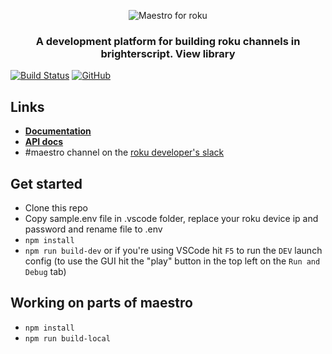 <p align="center">
  <img src="docs/maestroLogo.png" alt="Maestro for roku" />
</p>
<h3 align="center">
A development platform for building roku channels in brighterscript. View library
</h3>


[![Build Status](https://travis-ci.org/georgejecook/maestro-roku-sample.svg?branch=master)](https://travis-ci.org/georgejecook/maestro)
[![GitHub](https://img.shields.io/github/release/georgejecook/maestro-roku-sample.svg?style=flat-square)](https://github.com/georgejecook/maestro-roku-sample/releases)

## Links
 - **[Documentation]([docs/index.md](https://github.com/georgejecook/maestro-roku/blob/master/docs/index.md))**
 - **[API docs](https://github.com/georgejecook/maestro-roku/blob/master/docs/API-Docs.md)**
 - \#maestro channel on the [roku developer's slack](https://join.slack.com/t/rokudevelopers/shared_invite/enQtMzgyODg0ODY0NDM5LTc2ZDdhZWI2MDBmYjcwYTk5MmE1MTYwMTA2NGVjZmJiNWM4ZWY2MjY1MDY0MmViNmQ1ZWRmMWUzYTVhNzJiY2M)

## Get started

 - Clone this repo
 - Copy sample.env file in .vscode folder, replace your roku device ip and password and rename file to .env
 - `npm install`
 - `npm run build-dev` or if you're using VSCode hit `F5` to run the `DEV` launch config (to use the GUI hit the "play" button in the top left on the `Run and Debug` tab)

## Working on parts of maestro
 - `npm install`
 - `npm run build-local`
